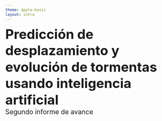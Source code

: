 ```yaml
---
theme: apple-basic
layout: intro
---
```

<div style="font-size: 3em; font-weight: bold; line-height: 1.25em">
Predicción de desplazamiento y evolución de tormentas usando inteligencia artificial
</div>

<div class="pt-16" style="font-size: 1.5em;">
  Segundo informe de avance
</div>

<BarBottom />
